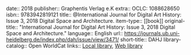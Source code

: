 date:: 2018
publisher:: Graphentis Verlag e.K
extra:: OCLC: 1088628650
isbn:: 9783942819121
title:: @International Journal for Digital Art History: Issue 3, 2018 Digital Space and Architecture.
item-type:: [[book]]
original-title:: "International Journal for Digital Art History: Issue 3, 2018 Digital Space and Architecture."
language:: English
url:: https://journals.ub.uni-heidelberg.de/index.php/dah/issue/view/3471/
short-title:: DAHJ
library-catalog:: Open WorldCat
links:: [Local library](zotero://select/groups/2386895/items/F48UC9RZ), [Web library](https://www.zotero.org/groups/2386895/items/F48UC9RZ)
